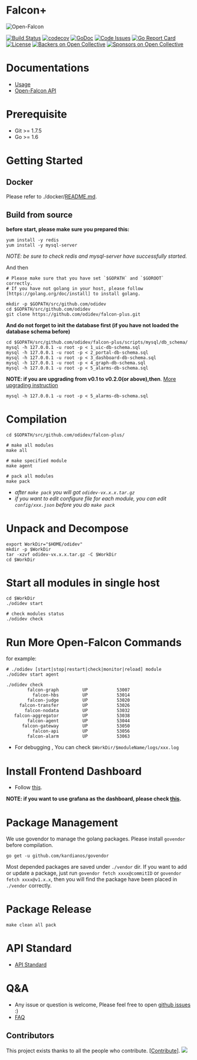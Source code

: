 # Falcon+

![Open-Falcon](./logo.png)

[![Build Status](https://travis-ci.org/odidev/falcon-plus.svg?branch=plus-dev)](https://travis-ci.org/open-falcon/falcon-plus)
[![codecov](https://codecov.io/gh/odidev/falcon-plus/branch/plus-dev/graph/badge.svg)](https://codecov.io/gh/open-falcon/falcon-plus)
[![GoDoc](https://godoc.org/github.com/odidev/falcon-plus?status.svg)](https://godoc.org/github.com/open-falcon/falcon-plus)
[![Code Issues](https://www.quantifiedcode.com/api/v1/project/5035c017b02c4a4a807ebc4e9f153e6f/badge.svg)](https://www.quantifiedcode.com/app/project/5035c017b02c4a4a807ebc4e9f153e6f)
[![Go Report Card](https://goreportcard.com/badge/github.com/odidev/falcon-plus)](https://goreportcard.com/report/github.com/open-falcon/falcon-plus)
[![License](https://img.shields.io/badge/LICENSE-Apache2.0-ff69b4.svg)](http://www.apache.org/licenses/LICENSE-2.0.html)
[![Backers on Open Collective](https://opencollective.com/falcon-plus/backers/badge.svg)](#backers) 
[![Sponsors on Open Collective](https://opencollective.com/falcon-plus/sponsors/badge.svg)](#sponsors) 

# Documentations

- [Usage](http://book.odidev.org)
- [Open-Falcon API](http://odidev.org/falcon-plus)

# Prerequisite

- Git >= 1.7.5
- Go >= 1.6

# Getting Started

## Docker

Please refer to ./docker/[README.md](https://github.com/odidev/falcon-plus/blob/master/docker/README.md).

## Build from source
**before start, please make sure you prepared this:**

```
yum install -y redis
yum install -y mysql-server

```

*NOTE: be sure to check redis and mysql-server have successfully started.*

And then

```
# Please make sure that you have set `$GOPATH` and `$GOROOT` correctly.
# If you have not golang in your host, please follow [https://golang.org/doc/install] to install golang.

mkdir -p $GOPATH/src/github.com/odidev
cd $GOPATH/src/github.com/odidev
git clone https://github.com/odidev/falcon-plus.git

```

**And do not forget to init the database first (if you have not loaded the database schema before)**

```
cd $GOPATH/src/github.com/odidev/falcon-plus/scripts/mysql/db_schema/
mysql -h 127.0.0.1 -u root -p < 1_uic-db-schema.sql
mysql -h 127.0.0.1 -u root -p < 2_portal-db-schema.sql
mysql -h 127.0.0.1 -u root -p < 3_dashboard-db-schema.sql
mysql -h 127.0.0.1 -u root -p < 4_graph-db-schema.sql
mysql -h 127.0.0.1 -u root -p < 5_alarms-db-schema.sql
```

**NOTE: if you are upgrading from v0.1 to v0.2.0(or above),then**. [More upgrading instruction](http://www.jianshu.com/p/6fb2c2b4d030)

    mysql -h 127.0.0.1 -u root -p < 5_alarms-db-schema.sql

# Compilation

```
cd $GOPATH/src/github.com/odidev/falcon-plus/

# make all modules
make all

# make specified module
make agent

# pack all modules
make pack
```

* *after `make pack` you will got `odidev-vx.x.x.tar.gz`*
* *if you want to edit configure file for each module, you can edit `config/xxx.json` before you do `make pack`*

#  Unpack and Decompose

```
export WorkDir="$HOME/odidev"
mkdir -p $WorkDir
tar -xzvf odidev-vx.x.x.tar.gz -C $WorkDir
cd $WorkDir
```

# Start all modules in single host
```
cd $WorkDir
./odidev start

# check modules status
./odidev check

```

# Run More Open-Falcon Commands

for example:

```
# ./odidev [start|stop|restart|check|monitor|reload] module
./odidev start agent

./odidev check
        falcon-graph         UP           53007
          falcon-hbs         UP           53014
        falcon-judge         UP           53020
     falcon-transfer         UP           53026
       falcon-nodata         UP           53032
   falcon-aggregator         UP           53038
        falcon-agent         UP           53044
      falcon-gateway         UP           53050
          falcon-api         UP           53056
        falcon-alarm         UP           53063
```

* For debugging , You can check `$WorkDir/$moduleName/logs/xxx.log`

# Install Frontend Dashboard
- Follow [this](https://github.com/odidev/dashboard).

**NOTE: if you want to use grafana as the dashboard, please check [this](https://github.com/odidev/grafana-openfalcon-datasource).**

# Package Management

We use govendor to manage the golang packages. Please install `govendor` before compilation.

    go get -u github.com/kardianos/govendor

Most depended packages are saved under `./vendor` dir. If you want to add or update a package, just run `govendor fetch xxxx@commitID` or `govendor fetch xxxx@v1.x.x`, then you will find the package have been placed in `./vendor` correctly.

# Package Release

```
make clean all pack
```

# API Standard
- [API Standard](https://github.com/odidev/falcon-plus/blob/master/api-standard.md)


# Q&A

- Any issue or question is welcome, Please feel free to open [github issues](https://github.com/odidev/falcon-plus/issues) :)
- [FAQ](http://book.odidev.org/zh_0_2/faq/)


## Contributors

This project exists thanks to all the people who contribute. [[Contribute](CONTRIBUTING.md)].
<a href="https://github.com/odidev/falcon-plus/contributors"><img src="https://opencollective.com/falcon-plus/contributors.svg?width=890&button=false" /></a>
